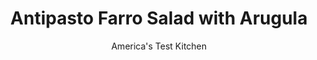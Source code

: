 ---
layout: ../../layouts/MarkdownPostLayout.astro
title: Antipasto Farro Salad with Arugula
author: America's Test Kitchen
pubDate: 2023-03-15
description: "Central Italy’s popular grain is worthy of a place at your table."
image_url: https://res.cloudinary.com/hksqkdlah/image/upload/ar_1:1,c_fill,dpr_2.0,f_auto,fl_lossy.progressive.strip_profile,g_faces:auto,q_auto:low,w_344/SFS_AntipastoFarroSaladArugula_009_hsjrhz
tags: ["Side Dishes","Vegetables","Pork","Grains","Salads"]
calories: 3057
protein: 13
carbohydrates: 28
fats: 26
fiber: 5
ingredients: ["1½ cups pearled, farro","2 tablespoons plus 1/3 cup, extra-virgin olive oil, divided","3/4 teaspoon, table salt, divided, plus salt for cooking farro","2 sprigs, fresh thyme","1 , bay leaf","1 , garlic clove, minced","2 tablespoons, red wine vinegar","1 teaspoon, Dijon mustard","1/2 teaspoon, dried oregano","1⁄2 teaspoon, pepper","12 ounces, cherry tomatoes, halved","4 ounces link, salami, cut into 1⁄4-inch dice (about 1 cup)","4 ounces mild, provolone cheese, cut into 1⁄4-inch dice (about 1 cup)","1 cup, marinated artichoke hearts, chopped","1⁄2 cup chopped, pitted green olives","3 ounces (3 cups), baby arugula","1 cup, chopped fresh basil"]
serves: 8
time: "1 hour, plus 30 minutes cooling"
instructions: ["Combine farro and 1 tablespoon oil in large saucepan. Cook over medium-high heat, stirring frequently, until farro is fragrant and just starting to darken in color, about 6 minutes.","Add 2 quarts water, 1 tablespoon salt, thyme sprigs, and bay leaf. Bring to boil over high heat. Reduce heat to medium and simmer until grains are tender with slight chew, 10 to 20 minutes. Drain well. Discard thyme sprigs and bay leaf.","Return farro to saucepan. Stir in garlic, 1/4 teaspoon salt, and 1 tablespoon oil. Let farro cool completely, about 30 minutes.","Whisk vinegar, mustard, oregano, pepper, remaining 1/3 cup oil, and remaining 1/2 teaspoon salt together in large bowl. Add tomatoes, salami, provolone, artichokes, olives, and farro and toss to combine. Fold in arugula and basil. Season with salt and pepper to taste. Serve."]
nutrition: ["361 mg Potassium, K","248 mg Phosphorus, P","156 mg Calcium, Ca","3 mg Iron, Fe","65 mg Magnesium, Mg","624 mg Sodium, Na","2 mg Zinc, Zn","26 g Total lipid (fat)","3 mg Niacin","13 g Fatty acids, total monounsaturated","2 g Fatty acids, total polyunsaturated","9 mg Vitamin C, total ascorbic acid","25 mg Cholesterol","6 g Fatty acids, total saturated","5 g Fiber, total dietary","35 µg Folate, food","4 g Sugars, total","37 µg Vitamin K (phylloquinone)","78 g Water","28 g Carbohydrate, by difference","35 µg Folate, DFE","13 g Protein","2 mg Vitamin E (alpha-tocopherol)","77 µg Vitamin A, RAE","382 kcal Energy","3057 calories"]
notes: "We developed this recipe using Bob’s Red Mill Organic Farro. You can also use whole-grain or semipearled farro here if you can find it, but note that the cooking time will be on the longer side of the range given. To use whole-grain farro, soak it for at least 8 hours or up to 12 hours and drain it thoroughly before starting with step 1. Do not use quick-cooking farro here. To cut the cooling time in step 3 in half, you can spread the farro over a rimmed baking sheet. We prefer a small, individually packaged, dry Italian-style salami such as Genoa or soppressata, but unsliced deli salami can be used. Buy a hunk of mild provolone from the deli counter rather than presliced provolone."
---